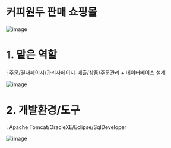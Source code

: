 # 커피원두 판매 쇼핑몰

![image](https://user-images.githubusercontent.com/60565941/97480882-5e6eae00-1997-11eb-8ad3-eaa7ada0edec.png)

# 1. 맡은 역할 
: 주문/결재페이지/관리자페이지-매출/상품/주문관리 + 데이터베이스 설계

![image](https://user-images.githubusercontent.com/60565941/97481934-d8ebfd80-1998-11eb-9f6c-99a5383b925b.png)


# 2. 개발환경/도구
: Apache Tomcat/OracleXE/Eclipse/SqlDeveloper

![image](https://user-images.githubusercontent.com/60565941/97481255-e0f76d80-1997-11eb-9451-c4708f606d08.png)

